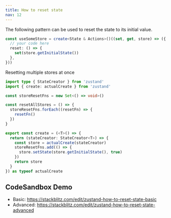 ```yaml
---
title: How to reset state
nav: 12
---
```


The following pattern can be used to reset the state to its initial value.

```ts
const useSomeStore = create<State & Actions>()((set, get, store) => ({
  // your code here
  reset: () => {
    set(store.getInitialState())
  },
}))
```

Resetting multiple stores at once

```ts
import type { StateCreator } from 'zustand'
import { create: actualCreate } from 'zustand'

const storeResetFns = new Set<() => void>()

const resetAllStores = () => {
  storeResetFns.forEach((resetFn) => {
    resetFn()
  })
}

export const create = (<T>() => {
  return (stateCreator: StateCreator<T>) => {
    const store = actualCreate(stateCreator)
    storeResetFns.add(() => {
      store.setState(store.getInitialState(), true)
    })
    return store
  }
}) as typeof actualCreate
```

## CodeSandbox Demo

- Basic: https://stackblitz.com/edit/zustand-how-to-reset-state-basic
- Advanced: https://stackblitz.com/edit/zustand-how-to-reset-state-advanced
